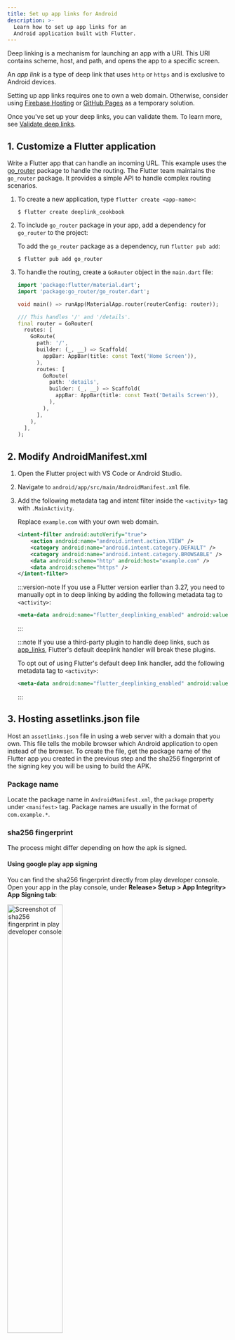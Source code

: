 ```yaml
---
title: Set up app links for Android
description: >-
  Learn how to set up app links for an
  Android application built with Flutter.
---
```


Deep linking is a mechanism for launching an app with a URI.
This URI contains scheme, host, and path,
and opens the app to a specific screen.

An _app link_ is a type of deep link that uses
`http` or `https` and is exclusive to Android devices.

Setting up app links requires one to own a web domain.
Otherwise, consider using [Firebase Hosting][]
or [GitHub Pages][] as a temporary solution.

Once you've set up your deep links, you can validate them.
To learn more, see [Validate deep links][].

## 1. Customize a Flutter application

Write a Flutter app that can handle an incoming URL.
This example uses the [go_router][] package to handle the routing.
The Flutter team maintains the `go_router` package.
It provides a simple API to handle complex routing scenarios.

 1. To create a new application, type `flutter create <app-name>`:

    ```console
    $ flutter create deeplink_cookbook
    ```

 2. To include `go_router` package in your app,
    add a dependency for `go_router` to the project:

    To add the `go_router` package as a dependency,
    run `flutter pub add`:

    ```console
    $ flutter pub add go_router
    ```

 3. To handle the routing,
    create a `GoRouter` object in the `main.dart` file:

    ```dart title="main.dart"
    import 'package:flutter/material.dart';
    import 'package:go_router/go_router.dart';
    
    void main() => runApp(MaterialApp.router(routerConfig: router));
    
    /// This handles '/' and '/details'.
    final router = GoRouter(
      routes: [
        GoRoute(
          path: '/',
          builder: (_, __) => Scaffold(
            appBar: AppBar(title: const Text('Home Screen')),
          ),
          routes: [
            GoRoute(
              path: 'details',
              builder: (_, __) => Scaffold(
                appBar: AppBar(title: const Text('Details Screen')),
              ),
            ),
          ],
        ),
      ],
    );
    ```

## 2. Modify AndroidManifest.xml

 1. Open the Flutter project with VS Code or Android Studio. 
 2. Navigate to `android/app/src/main/AndroidManifest.xml` file.
 3. Add the following metadata tag and intent filter inside the
   `<activity>` tag with `.MainActivity`.

    Replace `example.com` with your own web domain.

    ```xml
    <intent-filter android:autoVerify="true">
        <action android:name="android.intent.action.VIEW" />
        <category android:name="android.intent.category.DEFAULT" />
        <category android:name="android.intent.category.BROWSABLE" />
        <data android:scheme="http" android:host="example.com" />
        <data android:scheme="https" />
    </intent-filter>
    ```

    :::version-note
    If you use a Flutter version earlier than 3.27,
    you need to manually opt in to deep linking by
    adding the following metadata tag to `<activity>`:

    ```xml
    <meta-data android:name="flutter_deeplinking_enabled" android:value="true" />
    ```
    :::

    :::note
    If you use a third-party plugin to handle deep links,
    such as [app_links][],
    Flutter's default deeplink handler will
    break these plugins.

    To opt out of using Flutter's default deep link handler,
    add the following metadata tag to `<activity>`:

    ```xml
    <meta-data android:name="flutter_deeplinking_enabled" android:value="false" />
    ```
    :::

## 3. Hosting assetlinks.json file

Host an `assetlinks.json` file in using a web server
with a domain that you own. This file tells the
mobile browser which Android application to open instead
of the browser. To create the file,
get the package name of the Flutter app you created in
the previous step and the sha256 fingerprint of the
signing key you will be using to build the APK.

### Package name

Locate the package name in `AndroidManifest.xml`,
the `package` property under `<manifest>` tag.
Package names are usually in the format of `com.example.*`.

### sha256 fingerprint

The process might differ depending on how the apk is signed.

#### Using google play app signing

You can find the sha256 fingerprint directly from play
developer console. Open your app in the play console,
under **Release> Setup > App Integrity> App Signing tab**:

<img src="/assets/images/docs/cookbook/set-up-app-links-pdc-signing-key.png" alt="Screenshot of sha256 fingerprint in play developer console" width="50%" />

#### Using local keystore

If you are storing the key locally,
you can generate sha256 using the following command:

```console
keytool -list -v -keystore <path-to-keystore>
```

### assetlinks.json

The hosted file should look similar to this:

```json
[{
  "relation": ["delegate_permission/common.handle_all_urls"],
  "target": {
    "namespace": "android_app",
    "package_name": "com.example.deeplink_cookbook",
    "sha256_cert_fingerprints":
    ["FF:2A:CF:7B:DD:CC:F1:03:3E:E8:B2:27:7C:A2:E3:3C:DE:13:DB:AC:8E:EB:3A:B9:72:A1:0E:26:8A:F5:EC:AF"]
  }
}]
```

 1. Set the `package_name` value to your Android application ID.

 2. Set sha256_cert_fingerprints to the value you got
    from the previous step.

 3.  Host the file at a URL that resembles the following:
    `<webdomain>/.well-known/assetlinks.json`

 4. Verify that your browser can access this file.

:::note
If you have multiple flavors, you can have many sha256_cert_fingerprint 
values in the sha256_cert_fingerprints field. 
Just add it to the sha256_cert_fingerprints list
:::

## Testing

You can use a real device or the Emulator to test an app link,
but first make sure you have executed `flutter run` in release mode
at least once on the devices. This ensures that the Flutter
application is installed.

<img src="/assets/images/docs/cookbook/set-up-app-links-emulator-installed.png" alt="Emulator screenshot" width="50%" />

To test **only** the app setup, use the adb command:

```console
adb shell 'am start -a android.intent.action.VIEW \
    -c android.intent.category.BROWSABLE \
    -d "http://<web-domain>/details"' \
    <package name>
```

:::note
For apps that are installed locally using Android Studio, 
:::

:::note
This doesn't test whether the web files are
hosted correctly,
the command launches the app even
if web files are not presented.
:::

To test **both** web and app setup, you must click a link
directly through web browser or another app.
One way is to create a Google Doc, add the link, and tap on it.

:::note
You may need to enable the toggle for "Supported web addresses" manually
in your Android app's settings if you are debugging locally, and not
downloading the app from the Play Store.
:::

If everything is set up correctly, the Flutter application
launches and displays the details screen:

<img src="/assets/images/docs/cookbook/set-up-app-links-emulator-deeplinked.png" alt="Deeplinked Emulator screenshot" width="50%" />

## Appendix

Source code: [deeplink_cookbook][]

[deeplink_cookbook]: {{site.github}}/flutter/codelabs/tree/main/deeplink_cookbook
[Firebase Hosting]: {{site.firebase}}/docs/hosting
[go_router]: {{site.pub}}/packages/go_router
[GitHub Pages]: https://pages.github.com
[app_links]: {{site.pub}}/packages/app_links
[Signing the app]: /deployment/android#signing-the-app
[Validate deep links]: /tools/devtools/deep-links
